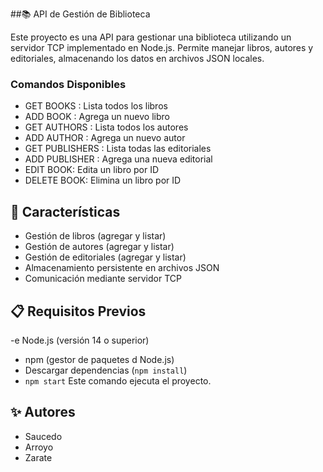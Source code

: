 ##📚 API de Gestión de Biblioteca

Este proyecto es una API para gestionar una biblioteca utilizando un servidor TCP implementado en Node.js. Permite manejar libros, autores y editoriales, almacenando los datos en archivos JSON locales.

### Comandos Disponibles
- GET BOOKS : Lista todos los libros
- ADD BOOK : Agrega un nuevo libro
- GET AUTHORS : Lista todos los autores
- ADD AUTHOR : Agrega un nuevo autor
- GET PUBLISHERS : Lista todas las editoriales
- ADD PUBLISHER : Agrega una nueva editorial
- EDIT BOOK: Edita un libro por ID
- DELETE BOOK: Elimina un libro por ID

## 🚀 Características

- Gestión de libros (agregar y listar)
- Gestión de autores (agregar y listar)
- Gestión de editoriales (agregar y listar)
- Almacenamiento persistente en archivos JSON
- Comunicación mediante servidor TCP

## 📋 Requisitos Previos

-e Node.js (versión 14 o superior)
- npm (gestor de paquetes d Node.js)
- Descargar dependencias (`npm install`)
- `npm start` Este comando ejecuta el proyecto.

## ✨ Autores
- Saucedo
- Arroyo
- Zarate